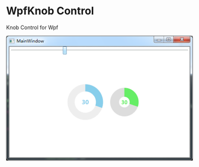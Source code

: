 # WpfKnob Control

Knob Control for Wpf

![wpfknobdemo](https://github.com/brycezhang/WpfKnob/blob/master/WpfKnob.Demo/wpfknobdemo.png)
